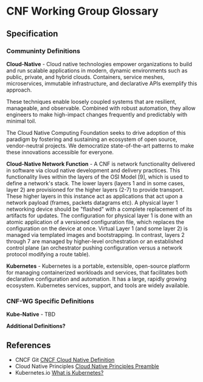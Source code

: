 
CNF Working Group Glossary
============================

Specification
-------------

### Communinty Definitions

**Cloud-Native** - Cloud native technologies empower organizations to build and run scalable applications in modern, dynamic environments such as public, private, and hybrid clouds. Containers, service meshes, microservices, immutable infrastructure, and declarative APIs exemplify this approach.

These techniques enable loosely coupled systems that are resilient, manageable, and observable. Combined with robust automation, they allow engineers to make high-impact changes frequently and predictably with minimal toil.

The Cloud Native Computing Foundation seeks to drive adoption of this paradigm by fostering and sustaining an ecosystem of open source, vendor-neutral projects. We democratize state-of-the-art patterns to make these innovations accessible for everyone.

**Cloud-Native Network Function** - A CNF is network functionality delivered in software via cloud native development and delivery practices. This functionality lives within the layers of the OSI Model [9], which is used to define a network's stack. The lower layers (layers 1 and in some cases, layer 2) are provisioned for the higher layers (2-7) to provide transport. These higher layers in this instance act as applications that act upon a network payload (frames, packets datagrams etc). A physical layer 1 networking device should be "flashed" with a complete replacement of its artifacts for updates. The configuration for physical layer 1 is done with an atomic application of a versioned configuration file, which replaces the configuration on the device at once. Virtual Layer 1 (and some layer 2) is managed via templated images and bootstrapping. In contrast, layers 2 through 7 are managed by higher-level orchestration or an established control plane (an orchestrator pushing configuration versus a network protocol modifying a route table).

**Kubernetes** - Kubernetes is a portable, extensible, open-source platform for managing containerized workloads and services, that facilitates both declarative configuration and automation. It has a large, rapidly growing ecosystem. Kubernetes services, support, and tools are widely available.

### CNF-WG Specific Definitions

**Kube-Native** - TBD

**Additional Definitions?**

References
----------

* CNCF Git [CNCF Cloud Native Definition](https://github.com/cncf/toc/blob/main/DEFINITION.md)
* Cloud Native Principles [Cloud Native Principles Preamble](https://github.com/cloud-native-principles/cloud-native-principles/blob/master/cloud-native-networking-preamble.md)
* Kubernetes.io [What is Kubernetes?](https://kubernetes.io/docs/concepts/overview/what-is-kubernetes/)
